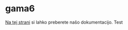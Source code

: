 # gama6

[Na tej strani](https://gama6-organization.gitbook.io/product-docs/) si lahko preberete našo dokumentacijo.
Test